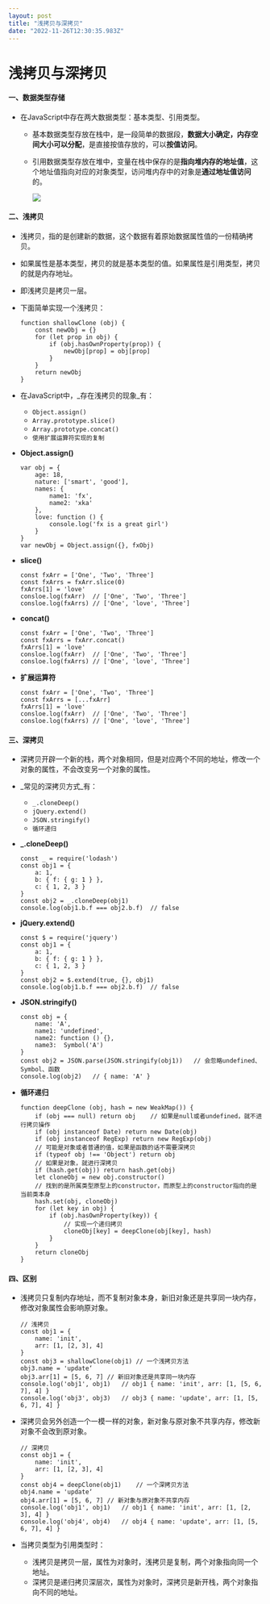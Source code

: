 ```yaml
---
layout: post
title: "浅拷贝与深拷贝"
date: "2022-11-26T12:30:35.983Z"
---
```

浅拷贝与深拷贝
=======

#### 一、数据类型存储

*   在JavaScript中存在两大数据类型：基本类型、引用类型。
    
    *   基本数据类型存放在栈中，是一段简单的数据段，**数据大小确定，内存空间大小可以分配**，是直接按值存放的，可以**按值访问**。
        
    *   引用数据类型存放在堆中，变量在栈中保存的是**指向堆内存的地址值**，这个地址值指向对应的对象类型，访问堆内存中的对象是**通过地址值访问**的。
        
        ![](https://img2022.cnblogs.com/blog/2990843/202211/2990843-20221126100817813-2092547041.png)
        

#### 二、浅拷贝

*   浅拷贝，指的是创建新的数据，这个数据有着原始数据属性值的一份精确拷贝。
    
*   如果属性是基本类型，拷贝的就是基本类型的值。如果属性是引用类型，拷贝的就是内存地址。
    
*   即浅拷贝是拷贝一层。
    
*   下面简单实现一个浅拷贝：
    
        function shallowClone (obj) {
        	const newObj = {}
        	for (let prop in obj) {
        		if (obj.hasOwnProperty(prop)) {
        			newObj[prop] = obj[prop]
        		}
        	}
        	return newObj
        }
        
    
*   在JavaScript中，_存在浅拷贝的现象_有：
    
    *   `Object.assign()`
    *   `Array.prototype.slice()`
    *   `Array.prototype.concat()`
    *   `使用扩展运算符实现的复制`
*   **Object.assign()**
    
        var obj = {
            age: 18,
            nature: ['smart', 'good'],
            names: {
                name1: 'fx',
                name2: 'xka'
            },
            love: function () {
                console.log('fx is a great girl')
            }
        }
        var newObj = Object.assign({}, fxObj)
        
    
*   **slice()**
    
        const fxArr = ['One', 'Two', 'Three']
        const fxArrs = fxArr.slice(0)
        fxArrs[1] = 'love'
        consloe.log(fxArr)	// ['One', 'Two', 'Three']
        consloe.log(fxArrs)	// ['One', 'love', 'Three']
        
    
*   **concat()**
    
        const fxArr = ['One', 'Two', 'Three']
        const fxArrs = fxArr.concat()
        fxArrs[1] = 'love'
        consloe.log(fxArr)	// ['One', 'Two', 'Three']
        consloe.log(fxArrs)	// ['One', 'love', 'Three']
        
    
*   **扩展运算符**
    
        const fxArr = ['One', 'Two', 'Three']
        const fxArrs = [...fxArr]
        fxArrs[1] = 'love'
        consloe.log(fxArr)	// ['One', 'Two', 'Three']
        consloe.log(fxArrs)	// ['One', 'love', 'Three']
        
    

#### 三、深拷贝

*   深拷贝开辟一个新的栈，两个对象相同，但是对应两个不同的地址，修改一个对象的属性，不会改变另一个对象的属性。
    
*   _常见的深拷贝方式_有：
    
    *   `_.cloneDeep()`
    *   `jQuery.extend()`
    *   `JSON.stringify()`
    *   `循环递归`
*   **\_.cloneDeep()**
    
        const _ = require('lodash')
        const obj1 = {
        	a: 1,
        	b: { f: { g: 1 } },
        	c: { 1, 2, 3 }
        }
        const obj2 = _.cloneDeep(obj1)
        console.log(obj1.b.f === obj2.b.f)	// false
        
    
*   **jQuery.extend()**
    
        const $ = require('jquery')
        const obj1 = {
        	a: 1,
        	b: { f: { g: 1 } },
        	c: { 1, 2, 3 }
        }
        const obj2 = $.extend(true, {}, obj1)
        console.log(obj1.b.f === obj2.b.f)	// false
        
    
*   **JSON.stringify()**
    
        const obj = {
            name: 'A',
            name1: 'undefined',
            name2: function () {},
            name3:	Symbol('A')
        }
        const obj2 = JSON.parse(JSON.stringify(obj1))	// 会忽略undefined、Symbol、函数
        console.log(obj2)	// { name: 'A' }
        
    
*   **循环递归**
    
        function deepClone (obj, hash = new WeakMap()) {
            if (obj === null) return obj	// 如果是null或者undefined，就不进行拷贝操作
            if (obj instanceof Date) return new Date(obj)
            if (obj instanceof RegExp) return new RegExp(obj)
            // 可能是对象或者普通的值，如果是函数的话不需要深拷贝
            if (typeof obj !== 'Object') return obj
            // 如果是对象，就进行深拷贝
            if (hash.get(obj)) return hash.get(obj)
            let cloneObj = new obj.constructor()
            // 找到的是所属类型原型上的constructor，而原型上的constructor指向的是当前类本身
            hash.set(obj, cloneObj)
            for (let key in obj) {
                if (obj.hasOwnProperty(key)) {
                    // 实现一个递归拷贝
                    cloneObj[key] = deepClone(obj[key], hash)
                }
            }
            return cloneObj
        }
        
    

#### 四、区别

*   浅拷贝只复制内存地址，而不复制对象本身，新旧对象还是共享同一块内存，修改对象属性会影响原对象。
    
        // 浅拷贝
        const obj1 = {
            name: 'init',
            arr: [1, [2, 3], 4]
        }
        const obj3 = shallowClone(obj1)	// 一个浅拷贝方法
        obj3.name = 'update‘
        obj3.arr[1] = [5, 6, 7]	// 新旧对象还是共享同一块内存
        console.log('obj1', obj1)	// obj1 { name: 'init', arr: [1, [5, 6, 7], 4] }
        console.log('obj3', obj3)	// obj3 { name: 'update', arr: [1, [5, 6, 7], 4] }
        
    
*   深拷贝会另外创造一个一模一样的对象，新对象与原对象不共享内存，修改新对象不会改到原对象。
    
        // 深拷贝
        const obj1 = {
            name: 'init',
            arr: [1, [2, 3], 4]
        }
        const obj4 = deepClone(obj1)	// 一个深拷贝方法
        obj4.name = 'update‘
        obj4.arr[1] = [5, 6, 7]	// 新对象与原对象不共享内存
        console.log('obj1', obj1)	// obj1 { name: 'init', arr: [1, [2, 3], 4] }
        console.log('obj4', obj4)	// obj4 { name: 'update', arr: [1, [5, 6, 7], 4] }
        
    
*   当拷贝类型为引用类型时：
    
    *   浅拷贝是拷贝一层，属性为对象时，浅拷贝是复制，两个对象指向同一个地址。
    *   深拷贝是递归拷贝深层次，属性为对象时，深拷贝是新开栈，两个对象指向不同的地址。